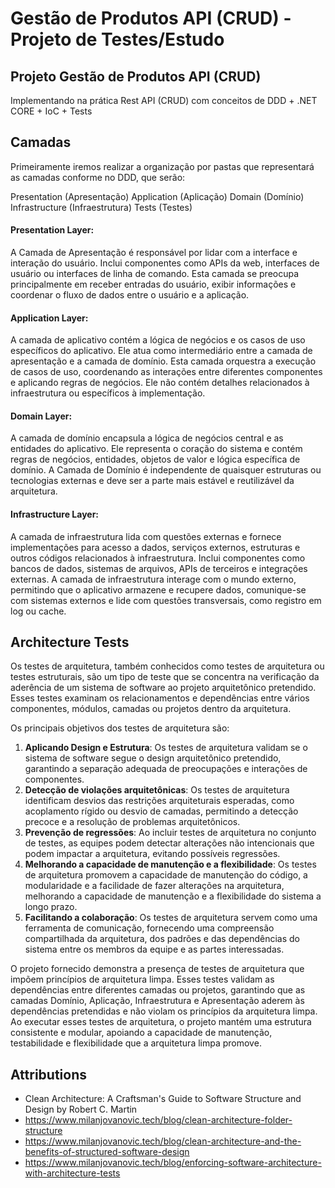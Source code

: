 # Gestão de Produtos API (CRUD) - Projeto de Testes/Estudo

## Projeto Gestão de Produtos API (CRUD)
Implementando na prática Rest API (CRUD) com conceitos de DDD + .NET CORE + IoC + Tests

## Camadas
Primeiramente iremos realizar a organização por pastas que representará as camadas conforme no DDD, que serão:

Presentation (Apresentação)
Application (Aplicação)
Domain (Domínio)
Infrastructure (Infraestrutura)
Tests (Testes)

#### Presentation Layer:
A Camada de Apresentação é responsável por lidar com a interface e interação do usuário. Inclui componentes como APIs da web, interfaces de usuário ou interfaces de linha de comando. Esta camada se preocupa principalmente em receber entradas do usuário, exibir informações e coordenar o fluxo de dados entre o usuário e a aplicação.
#### Application Layer:
A camada de aplicativo contém a lógica de negócios e os casos de uso específicos do aplicativo. Ele atua como intermediário entre a camada de apresentação e a camada de domínio. Esta camada orquestra a execução de casos de uso, coordenando as interações entre diferentes componentes e aplicando regras de negócios. Ele não contém detalhes relacionados à infraestrutura ou específicos à implementação.
#### Domain Layer:
A camada de domínio encapsula a lógica de negócios central e as entidades do aplicativo. Ele representa o coração do sistema e contém regras de negócios, entidades, objetos de valor e lógica específica de domínio. A Camada de Domínio é independente de quaisquer estruturas ou tecnologias externas e deve ser a parte mais estável e reutilizável da arquitetura.
#### Infrastructure Layer:
A camada de infraestrutura lida com questões externas e fornece implementações para acesso a dados, serviços externos, estruturas e outros códigos relacionados à infraestrutura. Inclui componentes como bancos de dados, sistemas de arquivos, APIs de terceiros e integrações externas. A camada de infraestrutura interage com o mundo externo, permitindo que o aplicativo armazene e recupere dados, comunique-se com sistemas externos e lide com questões transversais, como registro em log ou cache.


## Architecture Tests
Os testes de arquitetura, também conhecidos como testes de arquitetura ou testes estruturais, são um tipo de teste que se concentra na verificação da aderência de um sistema de software ao projeto arquitetônico pretendido. Esses testes examinam os relacionamentos e dependências entre vários componentes, módulos, camadas ou projetos dentro da arquitetura.

Os principais objetivos dos testes de arquitetura são:
1. **Aplicando Design e Estrutura**: Os testes de arquitetura validam se o sistema de software segue o design arquitetônico pretendido, garantindo a separação adequada de preocupações e interações de componentes.
2. **Detecção de violações arquitetônicas**: Os testes de arquitetura identificam desvios das restrições arquiteturais esperadas, como acoplamento rígido ou desvio de camadas, permitindo a detecção precoce e a resolução de problemas arquitetônicos.
3. **Prevenção de regressões**: Ao incluir testes de arquitetura no conjunto de testes, as equipes podem detectar alterações não intencionais que podem impactar a arquitetura, evitando possíveis regressões.
4. **Melhorando a capacidade de manutenção e a flexibilidade**: Os testes de arquitetura promovem a capacidade de manutenção do código, a modularidade e a facilidade de fazer alterações na arquitetura, melhorando a capacidade de manutenção e a flexibilidade do sistema a longo prazo.
5. **Facilitando a colaboração**: Os testes de arquitetura servem como uma ferramenta de comunicação, fornecendo uma compreensão compartilhada da arquitetura, dos padrões e das dependências do sistema entre os membros da equipe e as partes interessadas.

O projeto fornecido demonstra a presença de testes de arquitetura que impõem princípios de arquitetura limpa. Esses testes validam as dependências entre diferentes camadas ou projetos, garantindo que as camadas Domínio, Aplicação, Infraestrutura e Apresentação aderem às dependências pretendidas e não violam os princípios da arquitetura limpa. Ao executar esses testes de arquitetura, o projeto mantém uma estrutura consistente e modular, apoiando a capacidade de manutenção, testabilidade e flexibilidade que a arquitetura limpa promove.

## Attributions
* Clean Architecture: A Craftsman's Guide to Software Structure and Design by Robert C. Martin
* https://www.milanjovanovic.tech/blog/clean-architecture-folder-structure
* https://www.milanjovanovic.tech/blog/clean-architecture-and-the-benefits-of-structured-software-design
* https://www.milanjovanovic.tech/blog/enforcing-software-architecture-with-architecture-tests